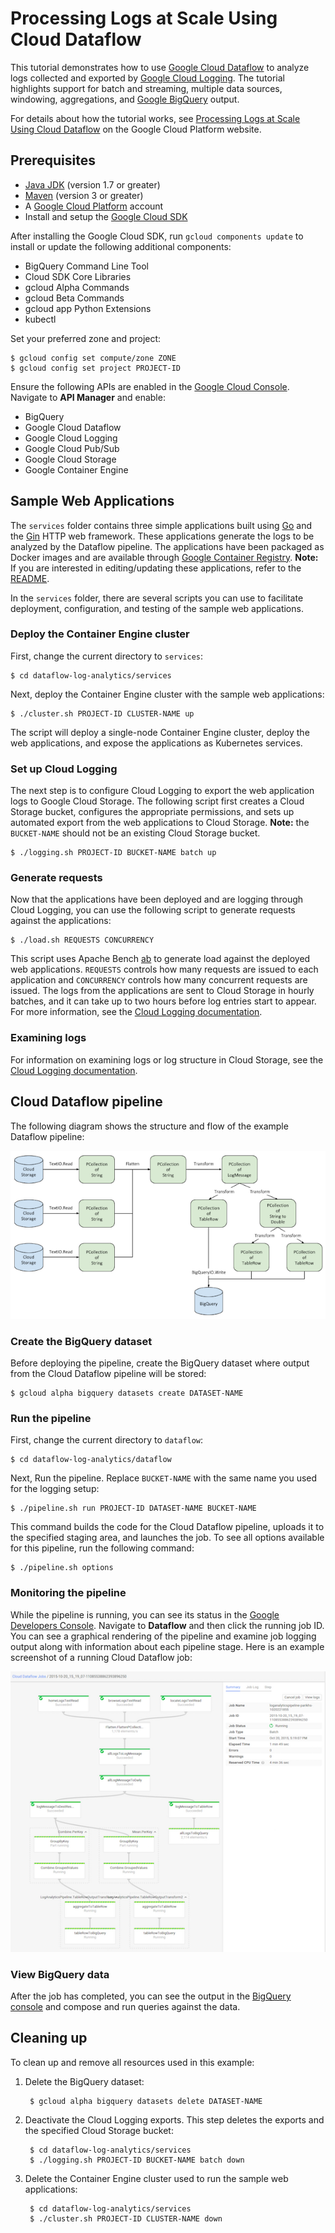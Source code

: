 # Processing Logs at Scale Using Cloud Dataflow

This tutorial demonstrates how to use [Google Cloud Dataflow](http://cloud.google.com/dataflow) to analyze logs collected and exported by [Google Cloud Logging](http://cloud.google.com/logging). The tutorial highlights support for batch and streaming, multiple data sources, windowing, aggregations, and [Google BigQuery](http://cloud.google.com/bigquery) output.

For details about how the tutorial works, see [Processing Logs at Scale Using Cloud Dataflow](http://cloud.google.com/solutions/processing-logs-at-scale-using-dataflow) on the Google Cloud Platform website.

## Prerequisites

* [Java JDK](http://www.oracle.com/technetwork/java/javase/downloads/index.html) (version 1.7 or greater)
* [Maven](http://maven.apache.org) (version 3 or greater)
* A [Google Cloud Platform](http://cloud.google.com) account
* Install and setup the [Google Cloud SDK](https://cloud.google.com/sdk/)

After installing the Google Cloud SDK, run `gcloud components update` to install or update the following additional components:

* BigQuery Command Line Tool
* Cloud SDK Core Libraries
* gcloud Alpha Commands
* gcloud Beta Commands
* gcloud app Python Extensions
* kubectl

Set your preferred zone and project:

    $ gcloud config set compute/zone ZONE
    $ gcloud config set project PROJECT-ID

Ensure the following APIs are enabled in the [Google Cloud Console](https://console.developers.google.com/). Navigate to **API Manager** and enable:

* BigQuery
* Google Cloud Dataflow
* Google Cloud Logging
* Google Cloud Pub/Sub
* Google Cloud Storage
* Google Container Engine

## Sample Web Applications

The `services` folder contains three simple applications built using [Go](http://golang.org) and the [Gin](https://github.com/gin-gonic/gin) HTTP web framework. These applications generate the logs to be analyzed by the Dataflow pipeline. The applications have been packaged as Docker images and are available through [Google Container Registry](https://gcr.io). **Note:** If you are interested in editing/updating these applications, refer to the [README](https://github.com/GoogleCloudPlatform/dataflow-log-analytics/tree/master/services).

In the `services` folder, there are several scripts you can use to facilitate deployment, configuration, and testing of the sample web applications.

### Deploy the Container Engine cluster

First, change the current directory to `services`:

    $ cd dataflow-log-analytics/services

Next, deploy the Container Engine cluster with the sample web applications:

    $ ./cluster.sh PROJECT-ID CLUSTER-NAME up

The script will deploy a single-node Container Engine cluster, deploy the web applications, and expose the applications as Kubernetes services.

### Set up Cloud Logging

The next step is to configure Cloud Logging to export the web application logs to Google Cloud Storage. The following script first creates a Cloud Storage bucket, configures the appropriate permissions, and sets up automated export from the web applications to Cloud Storage. **Note:** the `BUCKET-NAME` should not be an existing Cloud Storage bucket.

    $ ./logging.sh PROJECT-ID BUCKET-NAME batch up

### Generate requests

Now that the applications have been deployed and are logging through Cloud Logging, you can use the following script to generate requests against the applications:

    $ ./load.sh REQUESTS CONCURRENCY

This script uses Apache Bench [ab](https://httpd.apache.org/docs/2.2/programs/ab.html) to generate load against the deployed web applications. `REQUESTS` controls how many requests are issued to each application and `CONCURRENCY` controls how many concurrent requests are issued. The logs from the applications are sent to Cloud Storage in hourly batches, and it can take up to two hours before log entries start to appear. For more information, see the [Cloud Logging documentation](https://cloud.google.com/logging/docs/export/using_exported_logs).

### Examining logs

For information on examining logs or log structure in Cloud Storage, see the [Cloud Logging documentation](https://cloud.google.com/logging/docs/export/using_exported_logs#log_entries_in_google_cloud_storage).

## Cloud Dataflow pipeline

The following diagram shows the structure and flow of the example Dataflow pipeline:

![Dataflow pipeline structure](images/dataflow-log-analytics-pipeline.png)

### Create the BigQuery dataset

Before deploying the pipeline, create the BigQuery dataset where output from the Cloud Dataflow pipeline will be stored:

    $ gcloud alpha bigquery datasets create DATASET-NAME

### Run the pipeline

First, change the current directory to `dataflow`:

    $ cd dataflow-log-analytics/dataflow

Next, Run the pipeline. Replace `BUCKET-NAME` with the same name you used for the logging setup:

    $ ./pipeline.sh run PROJECT-ID DATASET-NAME BUCKET-NAME

This command builds the code for the Cloud Dataflow pipeline, uploads it to the specified staging area, and launches the job. To see all options available for this pipeline, run the following command:

    $ ./pipeline.sh options

### Monitoring the pipeline

While the pipeline is running, you can see its status in the [Google Developers Console](https://console.developers.google.com). Navigate to **Dataflow** and then click the running job ID. You can see a graphical rendering of the pipeline and examine job logging output along with information about each pipeline stage. Here is an example screenshot of a running Cloud Dataflow job:

![Running Dataflow job](images/dataflow-log-analytics-ui.png)

### View BigQuery data

After the job has completed, you can see the output in the [BigQuery console](https://bigquery.cloud.google.com) and compose and run queries against the data.

## Cleaning up

To clean up and remove all resources used in this example:

1. Delete the BigQuery dataset:

        $ gcloud alpha bigquery datasets delete DATASET-NAME

1. Deactivate the Cloud Logging exports. This step deletes the exports and the specified Cloud Storage bucket:

        $ cd dataflow-log-analytics/services
        $ ./logging.sh PROJECT-ID BUCKET-NAME batch down

1. Delete the Container Engine cluster used to run the sample web applications:

        $ cd dataflow-log-analytics/services
        $ ./cluster.sh PROJECT-ID CLUSTER-NAME down
